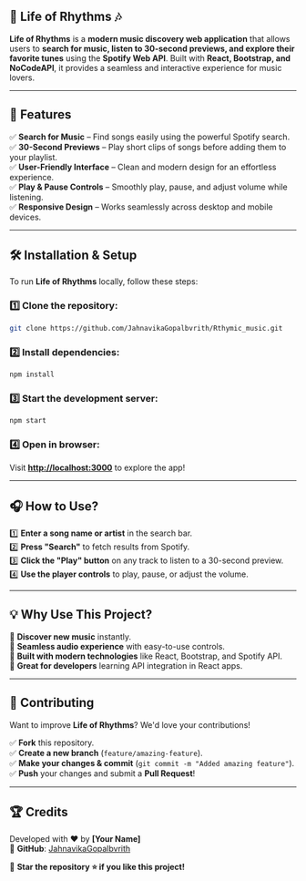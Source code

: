 ## 🎵 Life of Rhythms 🎶  
**Life of Rhythms** is a **modern music discovery web application** that allows users to **search for music, listen to 30-second previews, and explore their favorite tunes** using the **Spotify Web API**. Built with **React, Bootstrap, and NoCodeAPI**, it provides a seamless and interactive experience for music lovers.  

---

## 🚀 Features  
✅ **Search for Music** – Find songs easily using the powerful Spotify search.  
✅ **30-Second Previews** – Play short clips of songs before adding them to your playlist.  
✅ **User-Friendly Interface** – Clean and modern design for an effortless experience.  
✅ **Play & Pause Controls** – Smoothly play, pause, and adjust volume while listening.  
✅ **Responsive Design** – Works seamlessly across desktop and mobile devices.  

---

## 🛠️ Installation & Setup  
To run **Life of Rhythms** locally, follow these steps:  

### 1️⃣ Clone the repository:  
```bash
git clone https://github.com/JahnavikaGopalbvrith/Rthymic_music.git
```

### 2️⃣ Install dependencies:  
```bash
npm install
```

### 3️⃣ Start the development server:  
```bash
npm start
```

### 4️⃣ Open in browser:  
Visit **[http://localhost:3000](http://localhost:3000)** to explore the app!  

---

## 🎧 How to Use?  
1️⃣ **Enter a song name or artist** in the search bar.  
2️⃣ **Press "Search"** to fetch results from Spotify.  
3️⃣ **Click the "Play" button** on any track to listen to a 30-second preview.  
4️⃣ **Use the player controls** to play, pause, or adjust the volume.  

---

## 💡 Why Use This Project?  
🔹 **Discover new music** instantly.  
🔹 **Seamless audio experience** with easy-to-use controls.  
🔹 **Built with modern technologies** like React, Bootstrap, and Spotify API.  
🔹 **Great for developers** learning API integration in React apps.  

---

## 🤝 Contributing  
Want to improve **Life of Rhythms**? We'd love your contributions!  

✅ **Fork** this repository.  
✅ **Create a new branch** (`feature/amazing-feature`).  
✅ **Make your changes & commit** (`git commit -m "Added amazing feature"`).  
✅ **Push** your changes and submit a **Pull Request**!  

---

## 🏆 Credits  
Developed with ❤️ by **[Your Name]**  
🔗 **GitHub**: [JahnavikaGopalbvrith](https://github.com/JahnavikaGopalbvrith)  

📢 **Star the repository ⭐ if you like this project!**  

